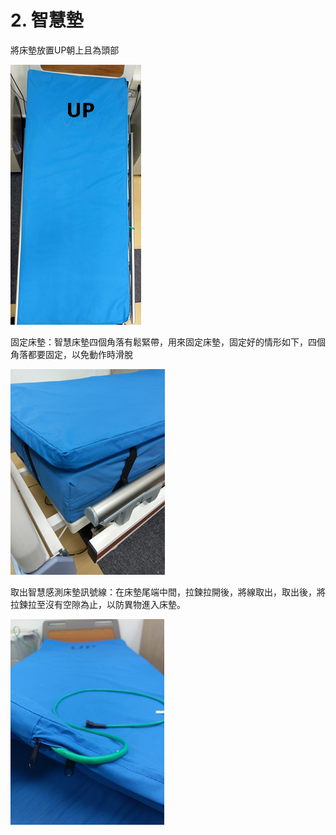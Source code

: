 # 2. 智慧墊

將床墊放置UP朝上且為頭部

![](../.gitbook/assets/image%20%287%29.png)

固定床墊：智慧床墊四個角落有鬆緊帶，用來固定床墊，固定好的情形如下，四個角落都要固定，以免動作時滑脫

![](../.gitbook/assets/image%20%2826%29.png)

取出智慧感測床墊訊號線：在床墊尾端中間，拉鍊拉開後，將線取出，取出後，將拉鍊拉至沒有空隙為止，以防異物進入床墊。

![](../.gitbook/assets/image%20%282%29.png)



